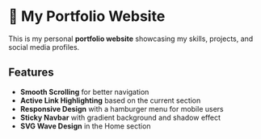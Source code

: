 # 🚀 My Portfolio Website

This is my personal **portfolio website** showcasing my skills, projects, and social media profiles.  

## Features
- **Smooth Scrolling** for better navigation
- **Active Link Highlighting** based on the current section
- **Responsive Design** with a hamburger menu for mobile users
- **Sticky Navbar** with gradient background and shadow effect
- **SVG Wave Design** in the Home section

